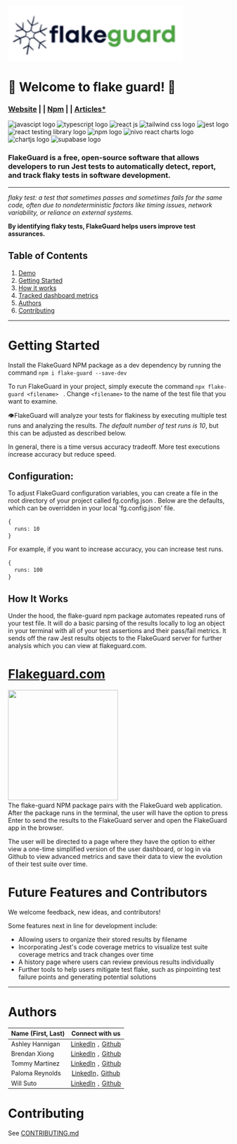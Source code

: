 <img src="flake-guard-app/src/client/assets/logo_with_background.png" style="height: 125px"/>

# 🚀 Welcome to flake guard! 🚀
### [Website](https://flake-guard.com/)  | |  [Npm](https://www.npmjs.com/package/flake-guard)  | |  [Articles*](https://flake-guard.com/)
<div>
<img src="https://cdn.iconscout.com/icon/free/png-512/free-javascript-1-225993.png?f=webp&w=512" alt = "javascipt logo" id="javascript" style="width: 40px; height: 40px"/>
<img src="https://cdn.iconscout.com/icon/free/png-512/free-typescript-1174965.png?f=webp&w=512" alt = "typescript logo" id = "typescript" style="width: 40px; height: 40px"/> 
<img src="https://cdn.iconscout.com/icon/free/png-512/free-react-1-282599.png?f=webp&w=512" alt = "react js" id = "react" style="width: 40px; height: 40px"/> 
<img src ="https://upload.wikimedia.org/wikipedia/commons/thumb/d/d5/Tailwind_CSS_Logo.svg/1024px-Tailwind_CSS_Logo.svg.png?20230715030042" id="tailwind" alt="tailwind css logo" style="width: 50px; height: 40px"/>
<img src="https://cdn.iconscout.com/icon/free/png-512/free-jest-3521517-2945020.png?f=webp&w=512" id="jest" alt="jest logo" style="width: 40px; height: 40px"/>
<img src="https://i.pinimg.com/474x/65/4f/45/654f4522679e9fc4304b32430f44939d.jpg" alt="react testing library logo" style="width: 40px; height: 40px"/>
<img src="https://cdn.iconscout.com/icon/free/png-512/free-npm-3521612-2945056.png?f=webp&w=512" id="npm" alt="npm logo" style="width: 50px; height: 40px"/>
<img src="https://blog.openreplay.com/images/building-and-rendering-charts-with-nivo-in-react/images/hero.png" alt = "nivo react charts logo" id="nivo" style="width: 70px"/>
<img src="https://miro.medium.com/v2/resize:fit:400/1*ErKwBLuqyI8wAPxC6xwZkQ.jpeg" alt = "chartjs logo" id="chartjs" style="width: 70px ; height: 40px"/>
<img src="https://getlogo.net/wp-content/uploads/2020/11/supabase-logo-vector.png" alt="supabase logo" style="width: 70px; height: 40px"/>

</div>

### FlakeGuard is a free, open-source software that allows developers to run Jest tests to automatically detect, report, and track flaky tests in software development.
---
*flaky test: a test that sometimes passes and sometimes fails for the same code, often due to nondeterministic factors like timing issues, network variability, or reliance on external systems.*

**By identifying flaky tests, FlakeGuard helps users improve test assurances.**

## __Table of Contents__
1. [Demo](#Demo)
2. [Getting Started](#getting-started)
3. [How it works](#how-it-works)
4. [Tracked dashboard metrics](#tracked-dashboard-metrics)
5. [Authors](#authors)
6. [Contributing](#contributing)

---
# Getting Started

Install the FlakeGuard NPM package as a dev dependency by running the command
```npm i flake-guard --save-dev```

To run FlakeGuard in your project, simply execute the command
```npx flake-guard <filename> ```
. Change `<filename>` to the name of the test file that you want to examine. 

👁️FlakeGuard will analyze your tests for flakiness by executing multiple test runs and analyzing the results. _The default number of test runs is 10_, but this can be adjusted as described below.

In general, there is a time versus accuracy tradeoff. More test executions increase accuracy but reduce speed.

## Configuration:
To adjust FlakeGuard configuration variables, you can create a file in the root directory of your project called
fg.config.json
. Below are the defaults, which can be overridden in your local 'fg.config.json' file.


```
{
  runs: 10
}
```
For example, if you want to increase accuracy, you can increase test runs.
```
{
  runs: 100
}
```

## How It Works
Under the hood, the flake-guard npm package automates repeated runs of your test file. It will do a basic parsing of the results locally to log an object in your terminal with all of your test assertions and their pass/fail metrics. It sends off the raw Jest results objects to the FlakeGuard server for further analysis which you can view at flakeguard.com.

# [Flakeguard.com](https://Flakeguard.com)
<div>
<img src="flake-guard-app/src/client/assets/graphs.png" style="height: 250px; width: 250px">
</div> 
The flake-guard NPM package pairs with the FlakeGuard web application. After the package runs in the terminal, the user will have the option to press Enter to send the results to the FlakeGuard server and open the FlakeGuard app in the browser. 

The user will be directed to a page where they have the option to either view a one-time simplified version of the user dashboard, or log in via Github to view  advanced metrics and save their data to view the evolution of their test suite over time.

# Future Features and Contributors
We welcome feedback, new ideas, and contributors!

Some features next in line for development include:

- Allowing users to organize their stored results by filename
- Incorporating Jest's code coverage metrics to visualize test suite coverage metrics and track changes over time
- A history page where users can review previous results individually
- Further tools to help users mitigate test flake, such as pinpointing test failure points and generating potential solutions

---
# Authors 
| Name (First, Last) | Connect with us  | 
| ------------- |:-------------:|
| Ashley Hannigan | [LinkedIn](https://www.linkedin.com/in/ashley-hannigan-88-/) `,` [Github](https://github.com/ashhannigan)
| Brendan Xiong | [LinkedIn](https://www.linkedin.com/in/brendanxiong/) `,` [Github](https://github.com/brendanxiong)
| Tommy Martinez | [LinkedIn](https://www.linkedin.com/in/tommy-martinez/) `,` [Github](https://github.com/tmm150)
| Paloma Reynolds | [LinkedIn](https://www.linkedin.com/in/palomareynolds/)`,` [Github](https://github.com/palomareynolds)
| Will Suto | [LinkedIn](https://www.linkedin.com/in/willsuto/) `,` [Github](https://github.com/willsuto)

# Contributing
See [CONTRIBUTING.md](CONTRIBUTING.md)
